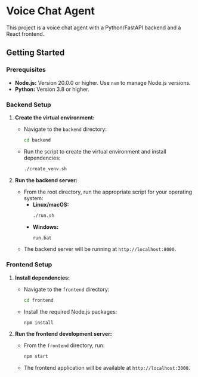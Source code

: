 # Voice Chat Agent

This project is a voice chat agent with a Python/FastAPI backend and a React frontend.

## Getting Started

### Prerequisites

- **Node.js:** Version 20.0.0 or higher. Use `nvm` to manage Node.js versions.
- **Python:** Version 3.8 or higher.

### Backend Setup

1.  **Create the virtual environment:**
    -   Navigate to the `backend` directory:
        ```bash
        cd backend
        ```
    -   Run the script to create the virtual environment and install dependencies:
        ```bash
        ./create_venv.sh
        ```

2.  **Run the backend server:**
    -   From the root directory, run the appropriate script for your operating system:
        -   **Linux/macOS:**
            ```bash
            ./run.sh
            ```
        -   **Windows:**
            ```bat
            run.bat
            ```
    -   The backend server will be running at `http://localhost:8000`.

### Frontend Setup

1.  **Install dependencies:**
    -   Navigate to the `frontend` directory:
        ```bash
        cd frontend
        ```
    -   Install the required Node.js packages:
        ```bash
        npm install
        ```

2.  **Run the frontend development server:**
    -   From the `frontend` directory, run:
        ```bash
        npm start
        ```
    -   The frontend application will be available at `http://localhost:3000`.
